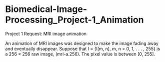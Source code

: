 # Biomedical-Image-Processing_Project-1_Animation
Project 1 Request: MRI image animation

An animation of MRI images was designed to make the image fading away and eventually disappear.
Suppose that I = {I[m, n], m, n = 0, 1, . . . , 255} is a 256 × 256 raw image, (mri-a.256). The pixel value is between [0, 255].
